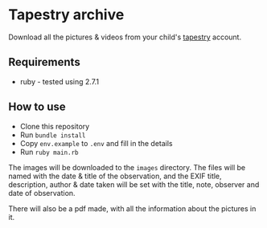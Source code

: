 # Tapestry archive

Download all the pictures & videos from your child's [tapestry](https://tapestryjournal.com) account.

## Requirements
* ruby - tested using 2.7.1

## How to use

* Clone this repository
* Run `bundle install`
* Copy `env.example` to `.env` and fill in the details
* Run `ruby main.rb`

The images will be downloaded to the `images` directory. The files will be named with the date & title of the observation, and the EXIF title, description, author & date taken will be set with the title, note, observer and date of observation.

There will also be a pdf made, with all the information about the pictures in it.
